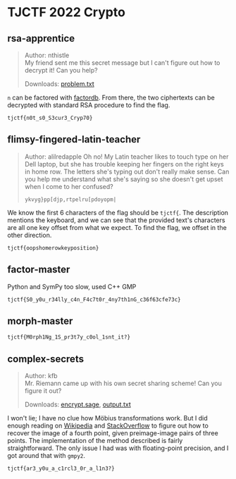 # TJCTF 2022 Crypto

## rsa-apprentice
> Author: nthistle<br>
> My friend sent me this secret message but I can't figure out how to decrypt it! Can you help?
>
> Downloads: [problem.txt](https://tjctf-2022.storage.googleapis.com/uploads/95aaede885ed4dfe4618dd26d1e319e872b2cec078261b89307324c6cfc8dff5/problem.txt) 

`n` can be factored with [factordb](http://factordb.com/index.php?query=1216177716507739302616478655910148392804849).
From there, the two ciphertexts can be decrypted with standard RSA procedure to find the flag.

`tjctf{n0t_s0_S3cur3_Cryp70}`


## flimsy-fingered-latin-teacher
> Author: alilredapple
> Oh no! My Latin teacher likes to touch type on her Dell laptop, but she has trouble keeping her fingers on the right keys in home row. The letters she's typing out don't really make sense. Can you help me understand what she's saying so she doesn't get upset when I come to her confused?
> 
> `ykvyg}pp[djp,rtpelru[pdoyopm|`

We know the first 6 characters of the flag should be `tjctf{`.
The description mentions the keyboard, and we can see that the provided text's characters are all one key offset from what we expect.
To find the flag, we offset in the other direction.

`tjctf{oopshomerowkeyposition}`


## factor-master
Python and SymPy too slow, used C++ GMP

`tjctf{S0_y0u_r34lly_c4n_F4c7t0r_4ny7th1nG_c36f63cfe73c}`


## morph-master

`tjctf{M0rph1Ng_1S_pr3t7y_c0ol_1snt_it?}`


## complex-secrets
> Author: kfb<br>
> Mr. Riemann came up with his own secret sharing scheme! Can you figure it out?
> 
> Downloads: [encrypt.sage](https://tjctf-2022.storage.googleapis.com/uploads/b668a4a94d177a086e304bb8158f314645ec1bb05628454e623e6473a15a45f3/encrypt.sage), [output.txt](https://tjctf-2022.storage.googleapis.com/uploads/47a5a6b77b60db5b0a249704877258b1591a7e9a6a0c38c2179d5ab3c25e3f5a/output.txt)

I won't lie; I have no clue how Möbius transformations work.
But I did enough reading on [Wikipedia](https://en.wikipedia.org/wiki/M%C3%B6bius_transformation#Formula_for_the_inverse_transformation) and [StackOverflow](https://math.stackexchange.com/questions/3807648/deriving-a-m%C3%B6bius-transformation-specified-by-three-points) to figure out how to recover the image of a fourth point, given preimage-image pairs of three points.
The implementation of the method described is fairly straightforward.
The only issue I had was with floating-point precision, and I got around that with `gmpy2`.

`tjctf{ar3_y0u_a_c1rcl3_0r_a_l1n3?}`
